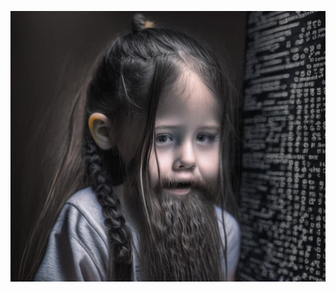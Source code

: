 ![Image of cat](https://github.com/hkeee2008/SimpleRepository/blob/main/9282162a-54d3-4f43-963f-d8074b4f4da2.png)
